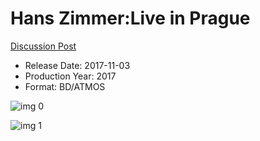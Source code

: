 # Hans Zimmer:Live in Prague

[Discussion Post](https://www.avsforum.com/threads/bass-eq-for-filtered-movies.2995212/post-56942058)

* Release Date: 2017-11-03
* Production Year: 2017
* Format: BD/ATMOS

![img 0](https://i.imgur.com/URlcYOY.jpg)

![img 1](https://i.imgur.com/neFtTVT.png)

